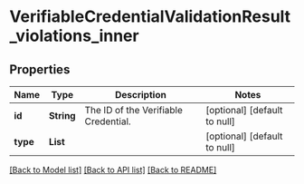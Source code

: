 # VerifiableCredentialValidationResult_violations_inner
## Properties

| Name | Type | Description | Notes |
|------------ | ------------- | ------------- | -------------|
| **id** | **String** | The ID of the Verifiable Credential. | [optional] [default to null] |
| **type** | **List** |  | [optional] [default to null] |

[[Back to Model list]](../README.md#documentation-for-models) [[Back to API list]](../README.md#documentation-for-api-endpoints) [[Back to README]](../README.md)

